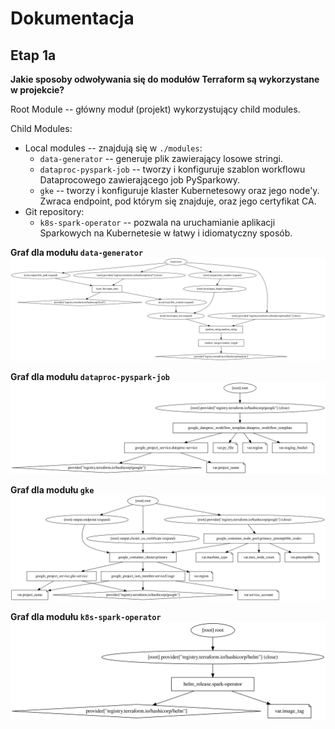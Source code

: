 # Dokumentacja

## Etap 1a

**Jakie sposoby odwoływania się do modułów Terraform są wykorzystane w projekcie?**

Root Module -- główny moduł (projekt) wykorzystujący child modules.

Child Modules:
* Local modules -- znajdują się w `./modules`:
    * `data-generator` -- generuje plik zawierający losowe stringi.
    * `dataproc-pyspark-job` -- tworzy i konfiguruje szablon workflowu Dataprocowego zawierającego job PySparkowy.
    * `gke` -- tworzy i konfiguruje klaster Kubernetesowy oraz jego node'y. Zwraca endpoint, pod którym się znajduje, oraz jego certyfikat CA.
* Git repository:
    * `k8s-spark-operator` -- pozwala na uruchamianie aplikacji Sparkowych na Kubernetesie w łatwy i idiomatyczny sposób.

**Graf dla modułu `data-generator`**
![](./doc/phase1a_figures/data-generator-graph.svg)

**Graf dla modułu `dataproc-pyspark-job`**
![](./doc/phase1a_figures/dataproc-pyspark-job-graph.svg)

**Graf dla modułu `gke`**
![](./doc/phase1a_figures/gke-graph.svg)

**Graf dla modułu `k8s-spark-operator`**
![](./doc/phase1a_figures/k8s-spark-operator-graph.svg)


